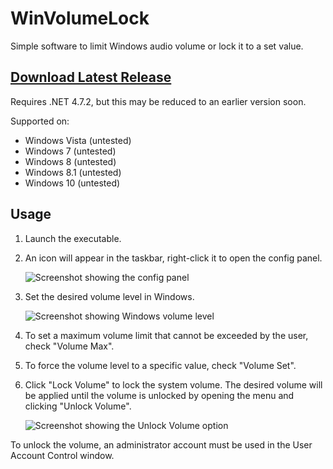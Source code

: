 # WinVolumeLock
Simple software to limit Windows audio volume or lock it to a set value.

## [Download Latest Release](https://github.com/Brosilio/WinVolumeLock/releases/latest)
Requires .NET 4.7.2, but this may be reduced to an earlier version soon.

Supported on:
- Windows Vista (untested)
- Windows 7 (untested)
- Windows 8 (untested)
- Windows 8.1 (untested)
- Windows 10 (untested)

## Usage
1. Launch the executable.
2. An icon will appear in the taskbar, right-click it to open the config panel.

    ![Screenshot showing the config panel](https://i.imgur.com/jnfgjKZ.png)

3. Set the desired volume level in Windows.

    ![Screenshot showing Windows volume level](https://i.imgur.com/C0LgRx9.png)

5. To set a maximum volume limit that cannot be exceeded by the user, check "Volume Max".
6. To force the volume level to a specific value, check "Volume Set".
7. Click "Lock Volume" to lock the system volume. The desired volume will be applied until the volume is unlocked by opening the menu and clicking "Unlock Volume".

    ![Screenshot showing the Unlock Volume option](https://i.imgur.com/4bXqpAu.png)

To unlock the volume, an administrator account must be used in the User Account Control window.
